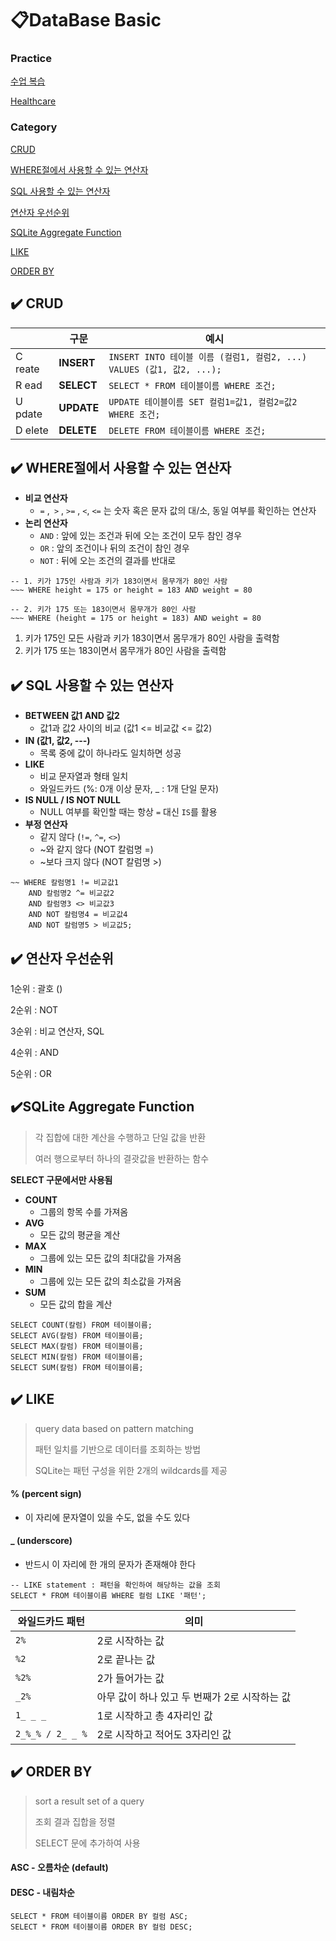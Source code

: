 # 📋DataBase Basic

### Practice

[수업 복습](https://github.com/jejoonlee/sql_practice/blob/master/20220817/Practice_1/1_user.sql)

[Healthcare](https://github.com/jejoonlee/sql_practice/tree/master/20220817/Practice_2)



### Category

[CRUD](#%EF%B8%8F-CRUD)

[WHERE절에서 사용할 수 있는 연산자](#%EF%B8%8F-where절에서-사용할-수-있는-연산자)

[SQL 사용할 수 있는 연산자](#%EF%B8%8F-sql-사용할-수-있는-연산자)

[연산자 우선순위](#%EF%B8%8F-연산자-우선순위)

[SQLite Aggregate Function](#%EF%B8%8F-sqlite-aggregate-function)

[LIKE](#%EF%B8%8F-like)

[ORDER BY](#%EF%B8%8F-order-by)



## ✔️ CRUD

|         | 구문       | 예시                                                         |
| ------- | ---------- | ------------------------------------------------------------ |
| C reate | **INSERT** | `INSERT INTO 테이블 이름 (컬럼1, 컬럼2, ...) VALUES (값1, 값2, ...);` |
| R ead   | **SELECT** | `SELECT * FROM 테이블이름 WHERE 조건;`                       |
| U pdate | **UPDATE** | `UPDATE 테이블이름 SET 컬럼1=값1, 컬럼2=값2 WHERE 조건;`     |
| D elete | **DELETE** | `DELETE FROM 테이블이름 WHERE 조건;`                         |



## ✔️ WHERE절에서 사용할 수 있는 연산자

- **비교 연산자**
  - `=` ,` >` , `>=` , `<`, `<=`  는 숫자 혹은 문자 값의 대/소, 동일 여부를 확인하는 연산자
- **논리 연산자**
  - `AND` : 앞에 있는 조건과 뒤에 오는 조건이 모두 참인 경우
  - `OR` : 앞의 조건이나 뒤의 조건이 참인 경우
  - `NOT` : 뒤에 오는 조건의 결과를 반대로

```sqlite
-- 1. 키가 175인 사람과 키가 183이면서 몸무개가 80인 사람
~~~ WHERE height = 175 or height = 183 AND weight = 80

-- 2. 키가 175 또는 183이면서 몸무개가 80인 사람
~~~ WHERE (height = 175 or height = 183) AND weight = 80
```

1. 키가 175인 모든 사람과 키가 183이면서 몸무개가 80인 사람을 출력함
2. 키가 175 또는 183이면서 몸무개가 80인 사람을 출력함



## ✔️ SQL 사용할 수 있는 연산자

- **BETWEEN 값1 AND 값2**
  - 값1과 값2 사이의 비교 (값1 <= 비교값 <= 값2)
- **IN (값1, 값2, ---)**
  - 목록 중에 값이 하나라도 일치하면 성공
- **LIKE**
  - 비교 문자열과 형태 일치
  - 와일드카드 (%: 0개 이상 문자, _ : 1개 단일 문자)
- **IS NULL / IS NOT NULL**
  - NULL 여부를 확인할 때는 항상 `=` 대신 `IS`를 활용
- **부정 연산자**
  - 같지 않다 (`!=`, `^=`, `<>`)
  - ~와 같지 않다 (NOT 칼럼명 =)
  - ~보다 크지 않다 (NOT 칼럼명 >)

```sqlite
~~ WHERE 칼럼명1 != 비교값1
	AND 칼럼명2 ^= 비교값2
	AND 칼럼명3 <> 비교값3
	AND NOT 칼럼명4 = 비교값4
	AND NOT 칼럼명5 > 비교값5; 
```



## ✔️ 연산자 우선순위

1순위 : 괄호 ()

2순위 : NOT

3순위 : 비교 연산자, SQL

4순위 : AND

5순위 : OR



## ✔️SQLite Aggregate Function

> 각 집합에 대한 계산을 수행하고 단일 값을 반환
>
> 여러 행으로부터 하나의 결괏값을 반환하는 함수

**SELECT 구문에서만 사용됨**

- **COUNT**
  - 그룹의 항목 수를 가져옴
- **AVG**
  - 모든 값의 평균을 계산
- **MAX**
  - 그룹에 있는 모든 값의 최대값을 가져옴
- **MIN**
  - 그룹에 있는 모든 값의 최소값을 가져옴
- **SUM**
  - 모든 값의 합을 계산

```sqlite
SELECT COUNT(칼럼) FROM 테이블이름;
SELECT AVG(칼럼) FROM 테이블이름;
SELECT MAX(칼럼) FROM 테이블이름;
SELECT MIN(칼럼) FROM 테이블이름;
SELECT SUM(칼럼) FROM 테이블이름;
```



## ✔️ LIKE

> query data based on pattern matching
>
> 패턴 일치를 기반으로 데이터를 조회하는 방법
>
> SQLite는 패턴 구성을 위한 2개의 wildcards를 제공

#### %	 (percent sign)

- 이 자리에 문자열이 있을 수도, 없을 수도 있다

#### _	   (underscore)

- 반드시 이 자리에 한 개의 문자가 존재해야 한다



```sqlite
-- LIKE statement : 패턴을 확인하여 해당하는 값을 조회
SELECT * FROM 테이블이름 WHERE 컬럼 LIKE '패턴';
```

| 와일드카드 패턴  | 의미                                          |
| ---------------- | --------------------------------------------- |
| `2%`             | 2로 시작하는 값                               |
| `%2`             | 2로 끝나는 값                                 |
| `%2%`            | 2가 들어가는 값                               |
| `_2%`            | 아무 값이 하나 있고 두 번째가 2로 시작하는 값 |
| `1_ _ _`         | 1로 시작하고 총 4자리인 값                    |
| `2_%_% / 2_ _ %` | 2로 시작하고 적어도 3자리인 값                |





## ✔️ ORDER BY

> sort a result set of a query
>
> 조회 결과 집합을 정렬
>
> SELECT 문에 추가하여 사용

#### ASC - 오름차순 (default)

#### DESC - 내림차순

```sqlite
SELECT * FROM 테이블이름 ORDER BY 컬럼 ASC;
SELECT * FROM 테이블이름 ORDER BY 컬럼 DESC;
```

